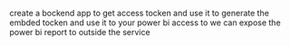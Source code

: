 
create a bockend app to get  access  tocken and use it to generate the embded tocken and use it to your power bi access to we can expose the power bi report to outside the service 
